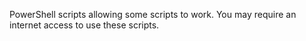 PowerShell scripts allowing some scripts to work.
You may require an internet access to use these scripts.
